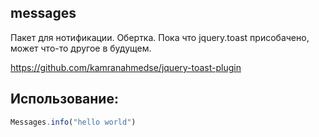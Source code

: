 messages
--------

Пакет  для нотификации.  Обертка. Пока  что jquery.toast  присобачено,
может что-то другое в будущем.

https://github.com/kamranahmedse/jquery-toast-plugin

## Использование:

```js
Messages.info("hello world")
```
